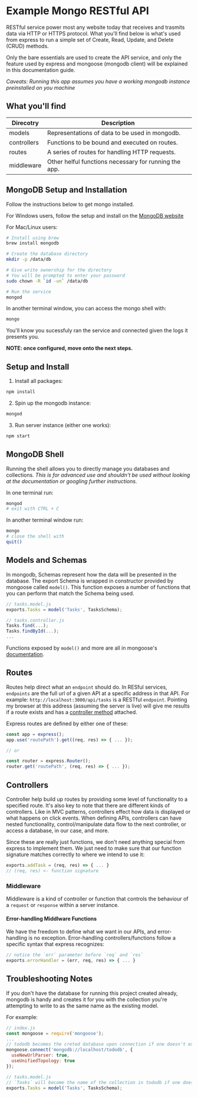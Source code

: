 # Example Mongo RESTful API

RESTful service power most any website today that receives and trasmits data via HTTP or HTTPS protocol. What you'll find below is what's used from express to run a simple set of Create, Read, Update, and Delete (CRUD) methods.

Only the bare essentials are used to create the API service, and only the feature used by express and mongoose (mongodb client) will be explained in this documentation guide.

_Caveats: Running this app assumes you have a working mongodb instance preinstalled on you machine_

## What you'll find

| Direcotry   | Description                                           |
| ----------- | ----------------------------------------------------- |
| models      | Representations of data to be used in mongodb.        |
| controllers | Functions to be bound and executed on routes.         |
| routes      | A series of routes for handling HTTP requests.        |
| middleware  | Other helful functions necessary for running the app. |



## MongoDB Setup and Installation

Follow the instructions below to get mongo installed.

For Windows users, follow the setup and install on the [MongoDB website](https://docs.mongodb.com/manual/tutorial/install-mongodb-on-windows/)

For Mac/Linux users:

```bash
# Install using brew
brew install mongodb

# Create the database directory
mkdir -p /data/db

# Give write ownership for the directory
# You will be prompted to enter your password
sudo chown -R `id -un` /data/db

# Run the service
mongod
```

In another terminal window, you can access the mongo shell with:

```bash
mongo
```

You'll know you sucessfuly ran the service and connected given the logs it presents you.

**NOTE: once configured, move onto the next steps.**

## Setup and Install

1. Install all packages:

```bash
npm install
```

2. Spin up the mongodb instance:

```bash
mongod
```

3. Run server instance (either one works):

```bash
npm start
```

## MongoDB Shell

Running the shell allows you to directly manage you databases and collections. *This is for advanced use and shouldn't be used without looking at the documentation or googling further instructions.*

In one terminal run:

```bash
mongod
# exit with CTRL + C
```

In another terminal window run:

```bash
mongo
# close the shell with
quit()
```



## Models and Schemas

In mongodb, Schemas represent how the data will be presented in the database. The export Schema is wrapped in constructor provided by mongoose called `model()`. This function exposes a number of functions that you can perform that match the Schema being used.

```javascript
// tasks.model.js
exports.Tasks = model('Tasks', TasksSchema);

// tasks.controller.js
Tasks.find(...);
Tasks.findById(...);
...
```

Functions exposed by `model()` and more are all in mongoose's [documentation](https://mongoosejs.com/).

## Routes

Routes help direct what an `endpoint` should do. In RESful services, `endpoints` are the full url of a given API at a specific address in that API. For example: `http://localhost:3000/api/tasks` is a RESTful `endpoint`. Pointing my browser at this address (assuming the server is live) will give me results if a route exists and has a [controller method](#controllers) attached.

Express routes are defined by either one of these:

```javascript
const app = express();
app.use('routePath').get((req, res) => { ... });

// or

const router = express.Router();
router.get('routePath', (req, res) => { ... });
```

## Controllers

Controller help build up routes by providing some level of functionality to a specified route. It's also key to note that there are different kinds of controllers. Like in MVC patterns, controllers effect how data is displayed or what happens on click events. When defining APIs, controllers can have nested functionality, control/manipulate data flow to the next controller, or access a database, in our case, and more.

Since these are really just functions, we don't need anything special from express to implement them. We just need to make sure that our function signature matches correctly to where we intend to use it:

```javascript
exports.addTask = (req, res) => { ... }
// (req, res) <- function signature
```

### Middleware

Middleware is a kind of controller or function that controls the behaviour of a `request` or `response` within a server instance.

#### Error-handling Middlware Functions

We have the freedom to define what we want in our APIs, and error-handling is no exception. Error-handling controllers/functions follow a specific syntax that express recognizes:

```javascript
// notice the `err` parameter before `req` and `res`
exports.errorHandler = (err, req, res) => { ... }
```

## Troubleshooting Notes

If you don't have the database for running this project created already, mongodb is handy and creates it for you with the collection you're attempting to write to as the same name as the existing model.

For example:

```javascript
// index.js
const mongoose = require('mongoose');
...
// tododb becomes the creted database upon connection if one doesn't exist
mongoose.connect('mongodb://localhost/tododb', {
  useNewUrlParser: true,
  useUnifiedTopology: true
});

// tasks.model.js
// `Tasks` will become the name of the collection in tododb if one doesn't exist
exports.Tasks = model('Tasks', TasksSchema);
```
